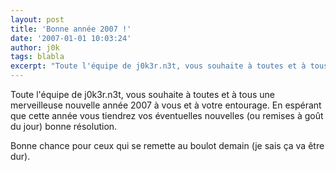 ```yaml
---
layout: post
title: 'Bonne année 2007 !'
date: '2007-01-01 10:03:24'
author: j0k
tags: blabla
excerpt: "Toute l'équipe de j0k3r.n3t, vous souhaite à toutes et à tous une merveilleuse nouvelle année 2007 à vous et à votre entourage.    En espérant que cette année vous tiendrez vos éventuelles nouvelles (ou remises à goût du jour) bonne résolution.  \n  \nBonne chance pour ceux qui se remette au boulot demain (je sais ça va être dur)."
---
```


Toute l'équipe de j0k3r.n3t, vous souhaite à toutes et à tous une merveilleuse nouvelle année 2007 à vous et à votre entourage.    En espérant que cette année vous tiendrez vos éventuelles nouvelles (ou remises à goût du jour) bonne résolution.

Bonne chance pour ceux qui se remette au boulot demain (je sais ça va être dur).
